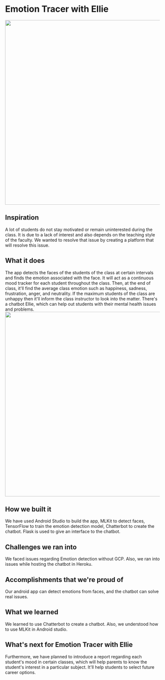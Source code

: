 # Emotion Tracer with Ellie
<img src="https://github.com/AbhinandanRoul/Emotion-Tracer-with-Ellie/blob/main/images/ellie1.jpg" width="600">

## Inspiration
A lot of students do not stay motivated or remain uninterested during the class. It is due to a lack of interest and also depends on the teaching style of the faculty. We wanted to resolve that issue by creating a platform that will resolve this issue.

## What it does
The app detects the faces of the students of the class at certain intervals and finds the emotion associated with the face. It will act as a continuous mood tracker for each student throughout the class. Then, at the end of class, it'll find the average class emotion such as happiness, sadness, frustration, anger, and neutrality. If the maximum students of the class are unhappy then it'll inform the class instructor to look into the matter. 
There's a chatbot Ellie, which can help out students with their mental health issues and problems. 
<img src="https://github.com/AbhinandanRoul/Emotion-Tracer-with-Ellie/blob/main/images/ellie2.jpg" width="600">

## How we built it
We have used Android Studio to build the app, MLKit to detect faces, TensorFlow to train the emotion detection model, Chatterbot to create the chatbot. Flask is used to give an interface to the chatbot.

## Challenges we ran into
We faced issues regarding Emotion detection without GCP. Also, we ran into issues while hosting the chatbot in Heroku.

## Accomplishments that we're proud of
Our android app can detect emotions from faces, and the chatbot can solve real issues.

## What we learned
We learned to use Chatterbot to create a chatbot. Also, we understood how to use MLKit in Android studio. 

## What's next for Emotion Tracer with Ellie
Furthermore, we have planned to introduce a report regarding each student's mood in certain classes, which will help parents to know the student's interest in a particular subject. It'll help students to select future career options.
